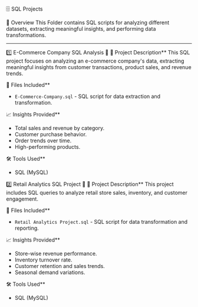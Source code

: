  🗄️ SQL Projects

 🚀 Overview
This Folder contains SQL scripts for analyzing different datasets, extracting meaningful insights, and performing data transformations.

---

1️⃣ E-Commerce Company SQL Analysis 🛒
📌 Project Description**
This SQL project focuses on analyzing an e-commerce company's data, extracting meaningful insights from customer transactions, product sales, and revenue trends.

📂 Files Included**
- `E-Commerce-Company.sql` - SQL script for data extraction and transformation.

📈 Insights Provided**
- Total sales and revenue by category.
- Customer purchase behavior.
- Order trends over time.
- High-performing products.

🛠 Tools Used**
- SQL (MySQL)

2️⃣ Retail Analytics SQL Project 🏬
📌 Project Description**
This project includes SQL queries to analyze retail store sales, inventory, and customer engagement.

📂 Files Included**
- `Retail Analytics Project.sql` - SQL script for data transformation and reporting.

📈 Insights Provided**
- Store-wise revenue performance.
- Inventory turnover rate.
- Customer retention and sales trends.
- Seasonal demand variations.

🛠 Tools Used**
- SQL (MySQL)
